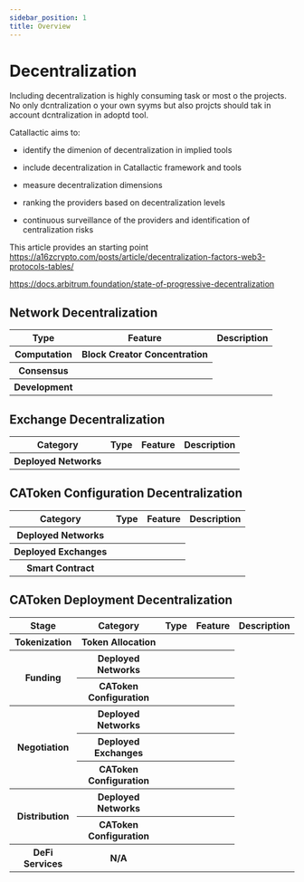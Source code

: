 ```yaml
---
sidebar_position: 1
title: Overview
---
```


# Decentralization

Including decentralization is highly consuming task or most o the projects. No only dcntralization o your own syyms but also projcts should tak in account dcntralization in adoptd tool. 

Catallactic aims to:

- identify the dimenion of decentralization in implied tools

- include decentralization in Catallactic framework and tools

- measure decentralization dimensions

- ranking the providers based on decentralization levels

- continuous surveillance of the providers and identification of centralization risks

This article provides an starting point https://a16zcrypto.com/posts/article/decentralization-factors-web3-protocols-tables/

https://docs.arbitrum.foundation/state-of-progressive-decentralization


## Network Decentralization

<table class="table w-auto mx-auto fs-6">
	<thead class="thead-dark">
		<tr>
			<th scope="col">Type</th>
			<th scope="col">Feature</th>
			<th scope="col">Description</th>
		</tr>
	</thead>
	<tbody>
		<tr>
			<th>Computation</th>
			<th>Block Creator Concentration</th>
			<td></td>
		</tr>
		<tr>
			<th>Consensus</th>
			<th></th>
			<td></td>
		</tr>
		<tr>
			<th>Development</th>
			<th></th>
			<td></td>
		</tr>
	</tbody>
</table>


## Exchange Decentralization

<table class="table w-auto mx-auto fs-6">
	<thead class="thead-dark">
		<tr>
			<th scope="col">Category</th>
			<th scope="col">Type</th>
			<th scope="col">Feature</th>
			<th scope="col">Description</th>
		</tr>
	</thead>
	<tbody>
		<tr>
			<th scope="row">Deployed Networks</th>
			<th></th>
			<th></th>
			<td></td>
		</tr>
	</tbody>
</table>

## CAToken Configuration Decentralization

<table class="table w-auto mx-auto fs-6">
	<thead class="thead-dark">
		<tr>
			<th scope="col">Category</th>
			<th scope="col">Type</th>
			<th scope="col">Feature</th>
			<th scope="col">Description</th>
		</tr>
	</thead>
	<tbody>
		<tr>
			<th scope="row">Deployed Networks</th>
			<th></th>
			<th></th>
			<td></td>
		</tr>
		<tr>
			<th scope="row">Deployed Exchanges</th>
			<th></th>
			<th></th>
			<td></td>
		</tr>
		<tr>
			<th scope="row">Smart Contract</th>
			<th></th>
			<th></th>
			<td></td>
		</tr>
	</tbody>
</table>

## CAToken Deployment Decentralization

<table class="table w-auto mx-auto fs-6">
	<thead class="thead-dark">
		<tr>
			<th scope="col">Stage</th>
			<th scope="col">Category</th>
			<th scope="col">Type</th>
			<th scope="col">Feature</th>
			<th scope="col">Description</th>
		</tr>
	</thead>
	<tbody>
		<tr>
			<th scope="col">Tokenization</th>
			<th scope="row">Token Allocation</th>
			<th></th>
			<th></th>
			<td></td>
		</tr>
		<tr>
			<th scope="col" rowspan="2">Funding</th>
			<th scope="row">Deployed Networks</th>
			<th></th>
			<th></th>
			<td></td>
		</tr>
		<tr>
			<th scope="row">CAToken Configuration</th>
			<th></th>
			<th></th>
			<td></td>
		</tr>
		<tr>
			<th scope="col" rowspan="3">Negotiation</th>
			<th scope="row">Deployed Networks</th>
			<th></th>
			<th></th>
			<td></td>
		</tr>
		<tr>
			<th scope="row">Deployed Exchanges</th>
			<th></th>
			<th></th>
			<td></td>
		</tr>
		<tr>
			<th scope="row">CAToken Configuration</th>
			<th></th>
			<th></th>
			<td></td>
		</tr>
		<tr>
			<th scope="col" rowspan="2">Distribution</th>
			<th scope="row">Deployed Networks</th>
			<th></th>
			<th></th>
			<td></td>
		</tr>
		<tr>
			<th scope="row">CAToken Configuration</th>
			<th></th>
			<th></th>
			<td></td>
		</tr>
		<tr>
			<th scope="col">DeFi Services</th>
			<th scope="row">N/A</th>
			<th></th>
			<th></th>
			<td></td>
		</tr>
	</tbody>
</table>